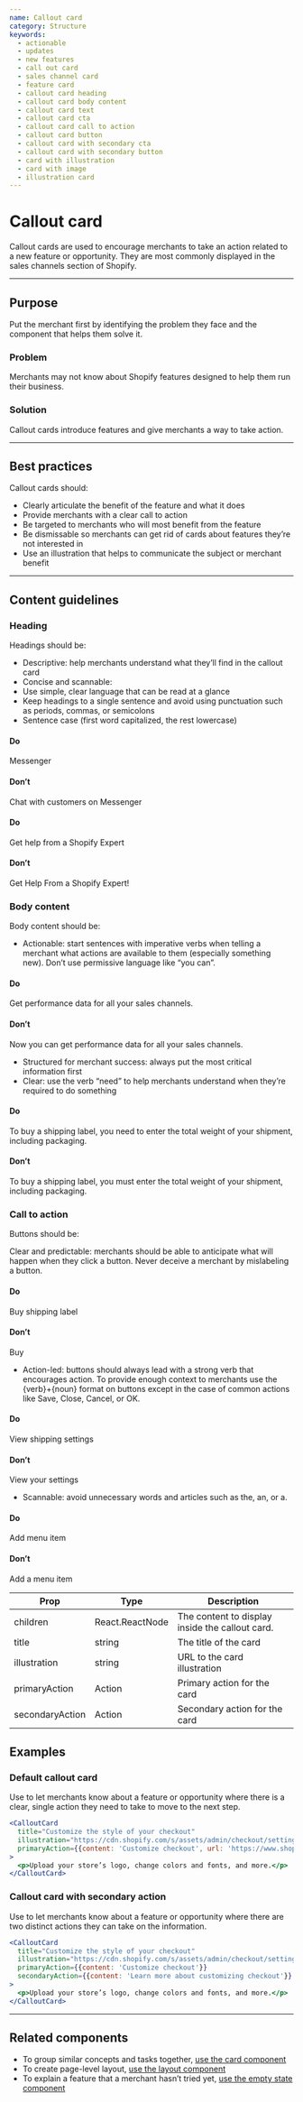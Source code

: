 ```yaml
---
name: Callout card
category: Structure
keywords:
  - actionable
  - updates
  - new features
  - call out card
  - sales channel card
  - feature card
  - callout card heading
  - callout card body content
  - callout card text
  - callout card cta
  - callout card call to action
  - callout card button
  - callout card with secondary cta
  - callout card with secondary button
  - card with illustration
  - card with image
  - illustration card
---
```


# Callout card

Callout cards are used to encourage merchants to take an action related to a
new feature or opportunity. They are most commonly displayed in the
sales channels section of Shopify.

---

## Purpose

Put the merchant first by identifying the problem they face and the component that helps them solve it.

### Problem

Merchants may not know about Shopify features designed to help them run their business.

### Solution

Callout cards introduce features and give merchants a way to take action.

---

## Best practices

Callout cards should:

* Clearly articulate the benefit of the feature and what it does
* Provide merchants with a clear call to action
* Be targeted to merchants who will most benefit from the feature
* Be dismissable so merchants can get rid of cards about features they’re not
interested in
* Use an illustration that helps to communicate the subject or merchant benefit

---

## Content guidelines

### Heading

Headings should be:

* Descriptive: help merchants understand what they’ll find in the callout card
* Concise and scannable:
 * Use simple, clear language that can be read at a glance
 * Keep headings to a single sentence and avoid using punctuation such as
periods, commas, or semicolons
 * Sentence case (first word capitalized, the rest lowercase)


<!-- usagelist -->
#### Do

Messenger

#### Don’t

Chat with customers on Messenger
<!-- end -->

<!-- usagelist -->
#### Do
Get help from a Shopify Expert

#### Don’t
Get Help From a Shopify Expert!
<!-- end -->

### Body content

Body content should be:

* Actionable: start sentences with imperative verbs when telling a merchant
what actions are available to them (especially something new). Don’t use
permissive language like “you can”.

<!-- usagelist -->
#### Do
Get performance data for all your sales channels.

#### Don’t
Now you can get performance data for all your sales channels.
<!-- end -->

* Structured for merchant success: always put the most critical information
first
* Clear: use the verb “need” to help merchants understand when they’re required
to do something

<!-- usagelist -->
#### Do
To buy a shipping label, you need to enter the total weight of your shipment,
including packaging.

#### Don’t
To buy a shipping label, you must enter the total weight of your shipment,
including packaging.
<!-- end -->

### Call to action

Buttons should be:

Clear and predictable: merchants should be able to anticipate what will happen when they click a button. Never deceive a merchant by mislabeling a button.

<!-- usagelist -->
#### Do
Buy shipping label

#### Don’t
Buy
<!-- end -->

* Action-led: buttons should always lead with a strong verb that encourages
action. To provide enough context to merchants use the {verb}+{noun} format on
buttons except in the case of common actions like Save, Close, Cancel, or OK.

<!-- usagelist -->
#### Do
View shipping settings

#### Don’t
View your settings
<!-- end -->

* Scannable: avoid unnecessary words and articles such as the, an, or a.

<!-- usagelist -->
#### Do
Add menu item

#### Don’t
Add a menu item
<!-- end -->

| Prop | Type | Description |
| ---- | ---- | ----------- |
| children | React.ReactNode | The content to display inside the callout card. |
| title | string | The title of the card |
| illustration | string | URL to the card illustration |
| primaryAction | Action | Primary action for the card |
| secondaryAction | Action | Secondary action for the card |


## Examples

### Default callout card

Use to let merchants know about a feature or opportunity where there is a clear, single action they need to take to move to the next step.

```jsx
<CalloutCard
  title="Customize the style of your checkout"
  illustration="https://cdn.shopify.com/s/assets/admin/checkout/settings-customizecart-705f57c725ac05be5a34ec20c05b94298cb8afd10aac7bd9c7ad02030f48cfa0.svg"
  primaryAction={{content: 'Customize checkout', url: 'https://www.shopify.com'}}
>
  <p>Upload your store’s logo, change colors and fonts, and more.</p>
</CalloutCard>
```

### Callout card with secondary action

Use to let merchants know about a feature or opportunity where there are two distinct actions they can take on the information.

```jsx
<CalloutCard
  title="Customize the style of your checkout"
  illustration="https://cdn.shopify.com/s/assets/admin/checkout/settings-customizecart-705f57c725ac05be5a34ec20c05b94298cb8afd10aac7bd9c7ad02030f48cfa0.svg"
  primaryAction={{content: 'Customize checkout'}}
  secondaryAction={{content: 'Learn more about customizing checkout'}}
>
  <p>Upload your store’s logo, change colors and fonts, and more.</p>
</CalloutCard>
```

---

## Related components

* To group similar concepts and tasks together, [use the card component](/components/structure/card)
* To create page-level layout, [use the layout component](/components/structure/layout)
* To explain a feature that a merchant hasn’t tried yet, [use the empty state component](/components/structure/empty-state)
